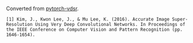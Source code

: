 Converted from [pytorch-vdsr](https://github.com/twtygqyy/pytorch-vdsr/tree/514b021044018baf909e79f48392783daa592888).

```
[1] Kim, J., Kwon Lee, J., & Mu Lee, K. (2016). Accurate Image Super-Resolution Using Very Deep Convolutional Networks. In Proceedings of the IEEE Conference on Computer Vision and Pattern Recognition (pp. 1646-1654).
```
